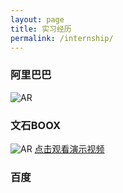 ```yaml
---
layout: page
title: 实习经历
permalink: /internship/
---
```


### 阿里巴巴

![AR]()

### 文石BOOX

![AR]()
[点击观看演示视频]()


### 百度
